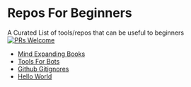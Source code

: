 # Repos For Beginners
A Curated List of tools/repos that can be useful to beginners
[![PRs Welcome](https://img.shields.io/badge/PRs-welcome-brightgreen.svg?style=flat-square)](http://makeapullrequest.com)


- [Mind Expanding Books](https://github.com/hackerkid/Mind-Expanding-Books/issues)
- [Tools For Bots](https://github.com/hackerkid/bots)
- [Github Gitignores](https://github.com/github/gitignore)
- [Hello World](https://github.com/salman-bhai/hello-world)